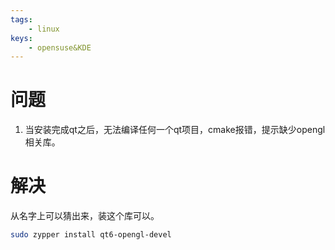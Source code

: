 ```yaml
---
tags:
    - linux
keys:
    - opensuse&KDE
---
```

# 问题

1. 当安装完成qt之后，无法编译任何一个qt项目，cmake报错，提示缺少opengl相关库。


# 解决

从名字上可以猜出来，装这个库可以。
```bash
sudo zypper install qt6-opengl-devel
```
